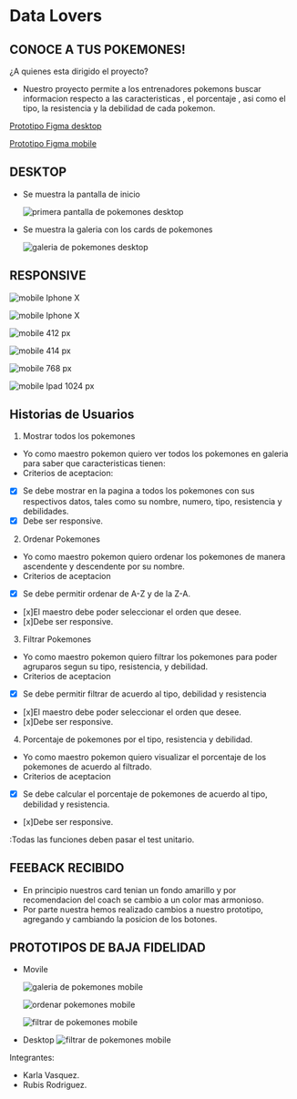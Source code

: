 # Data Lovers

## CONOCE A TUS POKEMONES!

¿A quienes esta dirigido el proyecto?

* Nuestro proyecto permite a los entrenadores pokemons buscar   informacion respecto a las caracteristicas , el porcentaje , asi como el tipo, la resistencia y la debilidad de cada pokemon.

[Prototipo Figma desktop](https://www.figma.com/file/ZvqJzkemUeH4SDvCGwI9oq/Proyectos-laboratoria?node-id=2572%3A24)

[Prototipo Figma mobile](https://www.figma.com/file/qWgqas0iN8VevKhJZeMCCK/Data-Pokemon?node-id=0%3A1)

## DESKTOP
- Se muestra la pantalla de inicio 

  ![primera pantalla de pokemones desktop](https://github.com/karlavasquez8/LIM018-data-lovers/blob/main/img_readme/primera-pantalla.png)

- Se muestra la galeria con los cards de pokemones 

  ![galeria de pokemones desktop](https://github.com/karlavasquez8/LIM018-data-lovers/blob/main/img_readme/galeryPokemons.png)

## RESPONSIVE
  ![mobile Iphone X](https://github.com/karlavasquez8/LIM018-data-lovers/blob/main/img_readme/mobileix.png)

  ![mobile Iphone X](https://github.com/karlavasquez8/LIM018-data-lovers/blob/main/img_readme/mobile375.png)

  ![mobile 412 px](https://github.com/karlavasquez8/LIM018-data-lovers/blob/main/img_readme/mobile412.png)

  ![mobile 414 px](https://github.com/karlavasquez8/LIM018-data-lovers/blob/main/img_readme/mobile414.png)

  ![mobile 768 px](https://github.com/karlavasquez8/LIM018-data-lovers/blob/main/img_readme/mobilr768.png)
  
  ![mobile Ipad 1024 px](https://github.com/karlavasquez8/LIM018-data-lovers/blob/main/img_readme/ipad1024.png)

## Historias de Usuarios

1. Mostrar todos los pokemones
* Yo como maestro pokemon quiero ver todos los pokemones en galeria para saber que caracteristicas tienen:
* Criterios de aceptacion:
 - [x] Se debe mostrar en la pagina a todos los pokemones con sus respectivos datos, tales como su nombre, numero, tipo, resistencia y debilidades.
 - [x] Debe ser responsive.

2. Ordenar Pokemones
* Yo como maestro pokemon quiero ordenar los pokemones de manera ascendente y descendente por su nombre.
* Criterios de aceptacion
- [x] Se debe permitir ordenar de A-Z y de la Z-A.
- [x]El maestro debe poder seleccionar el orden que desee.
- [x]Debe ser responsive.

3. Filtrar Pokemones
* Yo como maestro pokemon quiero filtrar los pokemones para poder agruparos segun su tipo, resistencia, y debilidad.
* Criterios de aceptacion
- [x] Se debe permitir filtrar de acuerdo al tipo, debilidad y resistencia
- [x]El maestro debe poder seleccionar el orden que desee.
- [x]Debe ser responsive.

4. Porcentaje de pokemones por el tipo, resistencia y debilidad.
* Yo como maestro pokemon quiero visualizar el porcentaje de los pokemones de acuerdo al filtrado.
* Criterios de aceptacion
- [x] Se debe calcular el porcentaje de pokemones de acuerdo al tipo, debilidad y resistencia.
- [x]Debe ser responsive.

:Todas las funciones deben pasar el test unitario.

## FEEBACK RECIBIDO

- En principio nuestros card tenian un fondo amarillo y por recomendacion del coach se cambio a un color mas armonioso.
- Por parte nuestra hemos realizado cambios a nuestro prototipo, agregando y cambiando la posicion de los botones.

## PROTOTIPOS DE BAJA FIDELIDAD

* Movile

  ![galeria de pokemones mobile](https://github.com/karlavasquez8/LIM018-data-lovers/blob/main/img_readme/galeria-mobile.jpeg)

  ![ordenar pokemones mobile](https://github.com/karlavasquez8/LIM018-data-lovers/blob/main/img_readme/ordenar-mobile.jpeg)

  ![filtrar de pokemones mobile](https://github.com/karlavasquez8/LIM018-data-lovers/blob/main/img_readme/filtrar-mobile.jpeg)
 
* Desktop
 ![filtrar de pokemones mobile](https://github.com/karlavasquez8/LIM018-data-lovers/blob/main/img_readme/filtrar-desktop.jpeg)


Integrantes:
* Karla Vasquez.
* Rubis Rodriguez.



